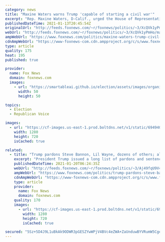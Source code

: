 ```yaml
---
category: news
title: "Maxine Waters warns Trump 'capable of starting a civil war'"
excerpt: "Rep. Maxine Waters, D-Calif., urged the House of Representatives to impeach President Trump on Wednesday, arguing that he was \"the worst president in the history of the United States.\""
publishedDateTime: 2021-01-13T20:45:54Z
originalUrl: "http://feeds.foxnews.com/~r/foxnews/politics/~3/XcQVk1yPmHo/maxine-waters-trump-civil-war"
webUrl: "http://feeds.foxnews.com/~r/foxnews/politics/~3/XcQVk1yPmHo/maxine-waters-trump-civil-war"
ampWebUrl: "https://www.foxnews.com/politics/maxine-waters-trump-civil-war.amp"
cdnAmpWebUrl: "https://www-foxnews-com.cdn.ampproject.org/c/s/www.foxnews.com/politics/maxine-waters-trump-civil-war.amp"
type: article
quality: 175
heat: 195
published: true

provider:
  name: Fox News
  domain: foxnews.com
  images:
    - url: "https://smartableai.github.io/election/assets/images/organizations/foxnews.com-50x50.jpg"
      width: 50
      height: 50

topics:
  - Election
  - Republican Voice

images:
  - url: "https://cf-images.us-east-1.prod.boltdns.net/v1/static/694940094001/9ffd8a2c-33e3-456d-88da-85083e263c93/73994e6b-b87b-4e26-898b-6ce9df28b672/1280x720/match/image.jpg"
    width: 1280
    height: 720
    isCached: true

related:
  - title: "Trump pardons Steve Bannon, Lil Wayne, dozens of others; also commutes sentences"
    excerpt: "President Trump issued a long list of pardons and sentence commutations early Wednesday as he prepared to leave office."
    publishedDateTime: 2021-01-20T06:24:35Z
    webUrl: "http://feeds.foxnews.com/~r/foxnews/politics/~3/Aj49fqU9V44/trump-pardons-steve-bannon-lil-wayne-dozens-of-others-also-commutes-sentences"
    ampWebUrl: "https://www.foxnews.com/politics/trump-pardons-steve-bannon-lil-wayne-dozens-of-others-also-commutes-sentences.amp"
    cdnAmpWebUrl: "https://www-foxnews-com.cdn.ampproject.org/c/s/www.foxnews.com/politics/trump-pardons-steve-bannon-lil-wayne-dozens-of-others-also-commutes-sentences.amp"
    type: article
    provider:
      name: Fox News
      domain: foxnews.com
    quality: 170
    images:
      - url: "https://cf-images.us-east-1.prod.boltdns.net/v1/static/694940094001/321ecfd7-beb9-4774-b170-6624dc01804c/da14774b-57ad-4e5e-9230-b8d2bae64d79/1280x720/match/image.jpg"
        width: 1280
        height: 720
        isCached: true

secured: "5Sz+5D4J9L1uBkAk9ODWR3pGESZYwWPjV4BVc4eZWA+ZaUnduwBYVRumW5CgeUteqqSB+TzgSvboKRmG8QESgO/XtE4r35J28yVgRAO7VYc8Szrmwxg4cVO0FFh8DvyZOSoY7puaXB4Axfs7fmExWlfm+TY5CRA1NjgzFEysqzShkAMDAwPwq3riLDh7ZR9OuCdLIvHonuOkT0mBLxvw3iRvJUPpKOI5QQKCk/mcStgy6Dco+WHc2FRqr9FrSlet2mhdZgMPqLvHitT4LpQJPcsiIF8PO82RrVrXAiNm0G4oMDTKcY24psiqzdSoct+DTEP5DIQ+MVhqay/EfXuP6n9Ou1Zk7u0RQiAVA1mVeV8=;S8IIgGnuKx6g9Rrq5KL/Cw=="
---
```


